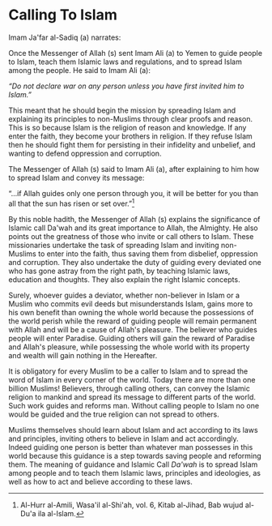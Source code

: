 Calling To Islam
================

Imam Ja'far al-Sadiq (a) narrates:

Once the Messenger of Allah (s) sent Imam Ali (a) to Yemen to guide
people to Islam, teach them Islamic laws and regulations, and to spread
Islam among the people. He said to Imam Ali (a):

*“Do not declare war on any person unless you have first invited him to
Islam.”*

This meant that he should begin the mission by spreading Islam and
explaining its principles to non-Muslims through clear proofs and
reason. This is so because Islam is the religion of reason and
knowledge. If any enter the faith, they become your brothers in
religion. If they refuse Islam then he should fight them for persisting
in their infidelity and unbelief, and wanting to defend oppression and
corruption.

The Messenger of Allah (s) said to Imam Ali (a), after explaining to him
how to spread Islam and convey its message:

“...if Allah guides only one person through you, it will be better for
you than all that the sun has risen or set over.”[^1]

By this noble hadith, the Messenger of Allah (s) explains the
significance of Islamic call Da'wah and its great importance to Allah,
the Almighty. He also points out the greatness of those who invite or
call others to Islam. These missionaries undertake the task of spreading
Islam and inviting non-Muslims to enter into the faith, thus saving them
from disbelief, oppression and corruption. They also undertake the duty
of guiding every deviated one who has gone astray from the right path,
by teaching Islamic laws, education and thoughts. They also explain the
right Islamic concepts.

Surely, whoever guides a deviator, whether non-believer in Islam or a
Muslim who commits evil deeds but misunderstands Islam, gains more to
his own benefit than owning the whole world because the possessions of
the world perish while the reward of guiding people will remain
permanent with Allah and will be a cause of Allah's pleasure. The
believer who guides people will enter Paradise. Guiding others will gain
the reward of Paradise and Allah's pleasure, while possessing the whole
world with its property and wealth will gain nothing in the Hereafter.

It is obligatory for every Muslim to be a caller to Islam and to spread
the word of Islam in every corner of the world. Today there are more
than one billion Muslims! Believers, through calling others, can convey
the Islamic religion to mankind and spread its message to different
parts of the world. Such work guides and reforms man. Without calling
people to Islam no one would be guided and the true religion can not
spread to others.

Muslims themselves should learn about Islam and act according to its
laws and principles, inviting others to believe in Islam and act
accordingly. Indeed guiding one person is better than whatever man
possesses in this world because this guidance is a step towards saving
people and reforming them. The meaning of guidance and Islamic Call
*Da'wah* is to spread Islam among people and to teach them Islamic laws,
principles and ideologies, as well as how to act and believe according
to these laws.

[^1]: Al-Hurr al-Amili, Wasa'il al-Shi'ah, vol. 6, Kitab al-Jihad, Bab
wujud al-Du'a ila al-Islam.


